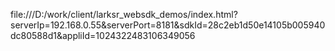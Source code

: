 file:///D:/work/client/larksr_websdk_demos/index.html?serverIp=192.168.0.55&serverPort=8181&sdkId=28c2eb1d50e14105b005940dc80588d1&appliId=1024322483106349056
